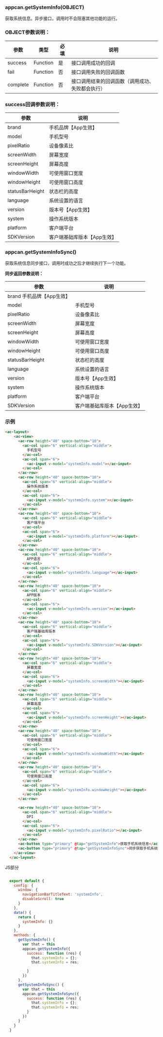 ### appcan.getSystemInfo(OBJECT)

获取系统信息。异步接口，调用时不会阻塞其他功能的运行。

### OBJECT参数说明：

|参数	|类型	|必填	|说明|
|----|-----|-----|----|
|success|	Function|	是	|接口调用成功的回调|
|fail|	Function	|否	|接口调用失败的回调函数|
|complete	|Function|	否|	接口调用结束的回调函数（调用成功、失败都会执行）|


###  success回调参数说明：

|参数	|说明|
|----|----|
|brand|	手机品牌【App生效】|
|model|	手机型号|
|pixelRatio	|设备像素比|
|screenWidth	|屏幕宽度|
|screenHeight|	屏幕高度|
|windowWidth|	可使用窗口宽度|
|windowHeight|	可使用窗口高度|
|statusBarHeight|	状态栏的高度|
|language	|系统设置的语言|
|version	|版本号【App生效】|
|system|	操作系统版本|
|platform|	客户端平台|
|SDKVersion|	客户端基础库版本【App生效】|

###  appcan.getSystemInfoSync()

获取系统信息同步接口，调用时成功之后才继续执行下一个功能。

**同步返回参数说明：**

|参数	|说明|
|---|----|
|brand	手机品牌【App生效】
|model|	手机型号|
|pixelRatio|	设备像素比|
|screenWidth|	屏幕宽度|
|screenHeight|	屏幕高度|
|windowWidth|	可使用窗口宽度|
|windowHeight|	可使用窗口高度|
|statusBarHeight|	状态栏的高度|
|language|	系统设置的语言|
|version	|版本号【App生效】|
|system|	操作系统版本|
|platform|	客户端平台|
|SDKVersion|	客户端基础库版本【App生效】|

### 示例

```html
<ac-layout>
    <ac-view>
      <ac-row height="40" space-bottom="10">
        <ac-col span="6" vertical-align="middle">
          手机型号
        </ac-col>
        <ac-col span="6">
          <ac-input v-model="systemInfo.model"></ac-input>
        </ac-col>
      </ac-row>
      <ac-row height="40" space-bottom="10">
        <ac-col span="6" vertical-align="middle">
          操作系统版本
        </ac-col>
        <ac-col span="6">
          <ac-input v-model="systemInfo.system"></ac-input>
        </ac-col>
      </ac-row>
      <ac-row height="40" space-bottom="10">
        <ac-col span="6" vertical-align="middle">
          客户端平台
        </ac-col>
        <ac-col span="6">
          <ac-input v-model="systemInfo.platform"></ac-input>
        </ac-col>
      </ac-row>
      <ac-row height="40" space-bottom="10">
        <ac-col span="6" vertical-align="middle">
          APP语言
        </ac-col>
        <ac-col span="6">
          <ac-input v-model="systemInfo.language"></ac-input>
        </ac-col>
      </ac-row>
      <ac-row height="40" space-bottom="10">
        <ac-col span="6" vertical-align="middle">
          APP版本
        </ac-col>
        <ac-col span="6">
          <ac-input v-model="systemInfo.version"></ac-input>
        </ac-col>
      </ac-row>
      <ac-row height="40" space-bottom="10">
        <ac-col span="6" vertical-align="middle">
          客户端基础库版本
        </ac-col>
        <ac-col span="6">
          <ac-input v-model="systemInfo.SDKVersion"></ac-input>
        </ac-col>
      </ac-row>
      <ac-row height="40" space-bottom="10">
        <ac-col span="6" vertical-align="middle">
          屏幕宽度
        </ac-col>
        <ac-col span="6">
          <ac-input v-model="systemInfo.screenWidth"></ac-input>
        </ac-col>
      </ac-row>
      <ac-row height="40" space-bottom="10">
        <ac-col span="6" vertical-align="middle">
          屏幕高度
        </ac-col>
        <ac-col span="6">
          <ac-input v-model="systemInfo.screenHeight"></ac-input>
        </ac-col>
      </ac-row>
      <ac-row height="40" space-bottom="10">
        <ac-col span="6" vertical-align="middle">
          可使用窗口宽度
        </ac-col>
        <ac-col span="6">
          <ac-input v-model="systemInfo.windowWidth"></ac-input>
        </ac-col>
      </ac-row>
      <ac-row height="40" space-bottom="10">
        <ac-col span="6" vertical-align="middle">
          可使用窗口高度
        </ac-col>
        <ac-col span="6">
          <ac-input v-model="systemInfo.windowHeight"></ac-input>
        </ac-col>
      </ac-row>

      <ac-row height="40" space-bottom="10">
        <ac-col span="6" vertical-align="middle">
          DPI
        </ac-col>
        <ac-col span="6">
          <ac-input v-model="systemInfo.pixelRatio"></ac-input>
        </ac-col>
      </ac-row>
      <ac-button type="primary" @tap="getSystemInfo">获取手机系统信息</ac-button>
      <ac-button type="primary" @tap="getSystemInfoSync">同步获取手机系统信息</ac-button>
    </ac-view>
  </ac-layout>

```
JS部分

```javascript

  export default {
    config: {
      window: {
        navigationBarTitleText: 'systemInfo',
        disableScroll: true
      }
    },
    data() {
      return {
        systemInfo: {}
      }
    },
    methods: {
      getSystemInfo() {
        var that = this
        appcan.getSystemInfo({
          success: function (res) {
            that.systemInfo = {};
            that.systemInfo = res;

          }
        })
      },
      getSystemInfoSync() {
        var that = this
        appcan.getSystemInfoSync({
          success: function (res) {
            that.systemInfo = {};
            that.systemInfo = res;
          }
        })
      }
    }
  }
```
